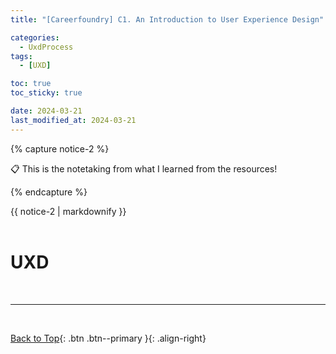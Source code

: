 ```yaml
---
title: "[Careerfoundry] C1. An Introduction to User Experience Design"

categories:
  - UxdProcess
tags:
  - [UXD]

toc: true
toc_sticky: true

date: 2024-03-21
last_modified_at: 2024-03-21
---
```


{% capture notice-2 %}

📋 This is the notetaking from what I learned from the resources!

  {% endcapture %}

<div class="notice--danger">{{ notice-2 | markdownify }}</div>

<br>

# UXD

<br>

---

<br>

[Back to Top](#){: .btn .btn--primary }{: .align-right}
